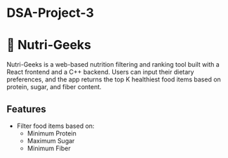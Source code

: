 # DSA-Project-3
# 🥦 Nutri-Geeks

Nutri-Geeks is a web-based nutrition filtering and ranking tool built with a React frontend and a C++ backend. Users can input their dietary preferences, and the app returns the top K healthiest food items based on protein, sugar, and fiber content.

## Features

- Filter food items based on:
  - Minimum Protein
  - Maximum Sugar
  - Minimum Fiber
